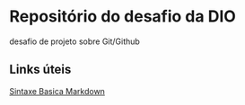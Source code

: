# Repositório do desafio da DIO
desafio de projeto sobre Git/Github

## Links úteis
[Sintaxe Basica Markdown](https://www.markdownguide.org/basic-syntax/)
